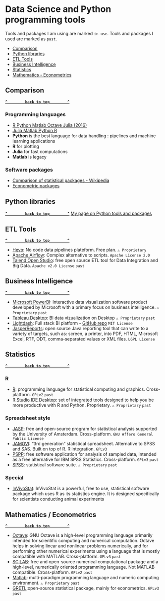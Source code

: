 # Data Science and Python programming tools

Tools and packages I am using are marked `in use`.
Tools and packages I used are marked as `past`.

- [Comparison](#comparison)
- [Python libraries](#python-libraries)
- [ETL Tools](#etl-tools)
- [Business Intelligence](#business-intelligence)
- [Statistics](#statistics)
- [Mathematics - Econometrics](#mathematics--econometrics)

## Comparison ##
**[`^        back to top        ^`](#)**
### Programming languages ###
- [R Python Matlab Octave Julia (2016)](https://www.linkedin.com/pulse/r-vs-python-matlab-octave-julia-who-winner-siva-prasad-katru/)
- [Julia Matlab Python R](https://cepr.org/voxeu/columns/choosing-numerical-programming-language-economic-research-julia-matlab-python-or-r)
- **Python** is the best language for data handling : pipelines and machine learning applications
- **R** for plotting
- **Julia** for fast computations
- **Matlab** is legacy
### Software packages ###
- [Comparison of statistical packages - Wikipedia](https://en.wikipedia.org/wiki/Comparison_of_statistical_packages)
- [Econometric packages](https://collinsdwight.medium.com/9-econometric-software-packages-for-financial-and-economic-data-analysis-83285c51a9b5)

## Python libraries ##
**[`^        back to top        ^`](#)**
[My page on Python tools and packages](https://github.com/dheurtev/dheurtev/blob/main/python.md)

## ETL Tools ##
**[`^        back to top        ^`](#)**
- [Hevo](https://hevodata.com/): No code data pipelines plateform. Free plan. `⚠ Proprietary` 
- [Apache Airflow](https://airflow.apache.org/): Complex alternative to scripts. `Apache License 2.0`
- [Talend Open Studio](https://www.talend.com/products/talend-open-studio/): free open source ETL tool for Data Integration and Big Data. `Apache v2.0 License` `past`

## Business Intelligence ##
**[`^        back to top        ^`](#)**
- [Microsoft PowerBI](https://powerbi.microsoft.com/en-au/): Interactive data visualization software product developed by Microsoft with a primary focus on business intelligence. `⚠ Proprietary` `past`
- [Tableau Desktop](https://www.tableau.com/products/desktop): BI data vizualization on Desktop `⚠ Proprietary` `past`
- [Lightdash](https://www.lightdash.com/): Full stack BI platform - [GitHub repo](https://github.com/lightdash/lightdash#quick-start) `MIT License`
- [JasperReports](https://community.jaspersoft.com/): open source Java reporting tool that can write to a variety of targets, such as: screen, a printer, into PDF, HTML, Microsoft Excel, RTF, ODT, comma-separated values or XML files. `LGPL License`

## Statistics ##
**[`^        back to top        ^`](#)**
### R ###
- [R](https://www.r-project.org/): programming language for statistical computing and graphics. Cross-platform. `GPLv2` `past`
- [R Studio IDE Desktop](https://www.rstudio.com/products/rstudio/download/): set of integrated tools designed to help you be more productive with R and Python. Proprietary. `⚠ Proprietary` `past`
### Spreadsheet style ###
- [JASP](https://jasp-stats.org): free and open-source program for statistical analysis supported by the University of Amsterdam. Cross-platform. `GNU Affero General Public License`
- [JAMOVI](https://www.jamovi.org/): “3rd generation” statistical spreadsheet. Alternative to SPSS and SAS. Built on top of R. R integration. `GPLv3`
- [PSPP](https://www.gnu.org/software/pspp/): free software application for analysis of sampled data, intended as a free alternative for IBM SPSS Statistics. Cross-platform. `GPLv3` `past`
- [SPSS](https://www.ibm.com/products/spss-statistics): statistical software suite. `⚠ Proprietary` `past`
### Special ###
- [InVivoStat](https://invivostat.co.uk/): InVivoStat is a powerful, free to use, statistical software package which uses R as its statistics engine. It is designed specifically for scientists conducting animal experiments

## Mathematics / Econometrics ##
**[`^        back to top        ^`](#)**
- [Octave](https://octave.org/): GNU Octave is a high-level programming language primarily intended for scientific computing and numerical computation. Octave helps in solving linear and nonlinear problems numerically, and for performing other numerical experiments using a language that is mostly compatible with MATLAB. Cross-platform. `GPLv3` `past`
- [SCILAB](https://www.scilab.org/software/scilab/statistics): free and open-source numerical computational package and a high-level, numerically oriented programming language. Not MATLAB compatible. Cross-platform. `GPLv2` `past`
- [Matlab](https://www.mathworks.com/products/matlab.html): multi-paradigm programming language and numeric computing environment. `⚠ Proprietary` `past`
- [GRETL](http://gretl.sourceforge.net/):open-source statistical package, mainly for econometrics. `GPLv3` `past`
